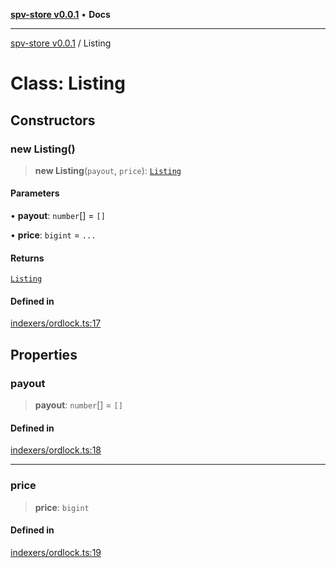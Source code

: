 [**spv-store v0.0.1**](../README.md) • **Docs**

***

[spv-store v0.0.1](../globals.md) / Listing

# Class: Listing

## Constructors

### new Listing()

> **new Listing**(`payout`, `price`): [`Listing`](Listing.md)

#### Parameters

• **payout**: `number`[] = `[]`

• **price**: `bigint` = `...`

#### Returns

[`Listing`](Listing.md)

#### Defined in

[indexers/ordlock.ts:17](https://github.com/shruggr/ts-casemod-spv/blob/e58946f83152e9deb265157899c0af08eff6c009/src/indexers/ordlock.ts#L17)

## Properties

### payout

> **payout**: `number`[] = `[]`

#### Defined in

[indexers/ordlock.ts:18](https://github.com/shruggr/ts-casemod-spv/blob/e58946f83152e9deb265157899c0af08eff6c009/src/indexers/ordlock.ts#L18)

***

### price

> **price**: `bigint`

#### Defined in

[indexers/ordlock.ts:19](https://github.com/shruggr/ts-casemod-spv/blob/e58946f83152e9deb265157899c0af08eff6c009/src/indexers/ordlock.ts#L19)
